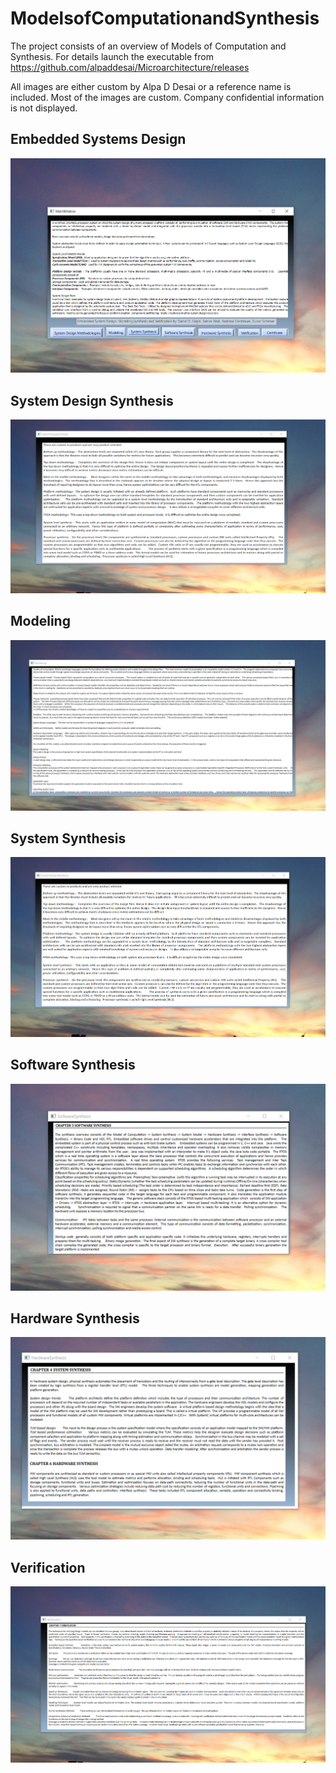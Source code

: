 # ModelsofComputationandSynthesis

The project consists of an overview of Models of Computation and Synthesis. For details launch the executable from https://github.com/alpaddesai/Microarchitecture/releases

All images are either custom by Alpa D Desai or a reference name is included. Most of the images are custom. Company confidential information is not displayed.

## Embedded Systems Design 
![image](EmbeddedSystem.png)

## System Design Synthesis
![image](SystemDesignSynthesis.png)

## Modeling
![image](Modeling.png)

## System Synthesis
![image](SystemSynthesis.png)

## Software Synthesis
![image](SoftwareSynthesis.png)

## Hardware Synthesis
![image](HardwareSynthesis.png)

## Verification 
![image](Verification.png)

